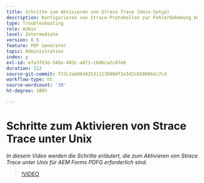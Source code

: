 ```yaml
---
title: Schritte zum Aktivieren von Strace Trace (Unix-Setup)
description: Konfigurieren von Strace-Protokollen zur Fehlerbehebung bei PDF Generatoren-Problemen
type: Troubleshooting
role: Admin
level: Intermediate
version: 6.5
feature: PDF Generator
topic: Administration
index: y
exl-id: e7a3f63e-549a-493c-a8f1-cb0bca2c07e0
duration: 112
source-git-commit: f23c2ab86d42531113690df2e342c65060b5c7cd
workflow-type: ht
source-wordcount: '39'
ht-degree: 100%

---
```


# Schritte zum Aktivieren von Strace Trace unter Unix

*In diesem Video werden die Schritte erläutert, die zum Aktivieren von Strace Trace unter Unix für AEM Forms PDFG erforderlich sind.*

>[!VIDEO](https://video.tv.adobe.com/v/335525?quality=12&learn=on)
